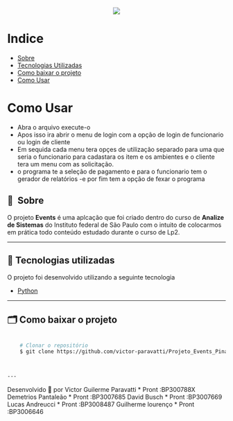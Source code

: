 <h1 align="center">
    <img src="https://ik.imagekit.io/VictorParavatti/LogoProjeto_Pretos_e_Brancos_UHHztdi3S.png">
</h1>

# Indice

- [Sobre](#-sobre)
- [Tecnologias Utilizadas](#-tecnologias-utilizadas)
- [Como baixar o projeto](#-como-baixar-o-projeto)
- [Como Usar](#-como-Usar)

# Como Usar

- Abra o arquivo execute-o
- Apos isso ira abrir o menu de login com a opção de login de funcionario ou login de cliente
- Em sequida cada menu tera opçes de utilização separado para uma que seria o funcionario para cadastara os item e os ambientes e o cliente tera um menu com as solicitação.
- o programa te a seleção de pagamento e para o funcionario tem o gerador de relatórios
-e por fim tem a opção de fexar o programa

## 🔖&nbsp; Sobre

O projeto **Events** é uma aplcação que foi criado dentro do curso de **Analize de Sistemas** do Instituto federal de São Paulo  com o intuito de colocarmos em prática todo conteúdo estudado durante o curso de Lp2.

---

## 🚀 Tecnologias utilizadas

O projeto foi desenvolvido utilizando a seguinte tecnologia

- [Python](https://python.org)


---

## 🗂 Como baixar o projeto

```bash

    # Clonar o repositório
    $ git clone https://github.com/victor-paravatti/Projeto_Events_Pinacoteca.git



---
````
Desenvolvido 💜 por Victor Guilerme Paravatti * Pront :BP300788X
                     Demetrios Pantaleão * Pront :BP3007685
                     David Busch * Pront :BP3007669
                     Lucas Andreucci * Pront :BP3008487
                     Guilherme lourenço * Pront :BP3006646
